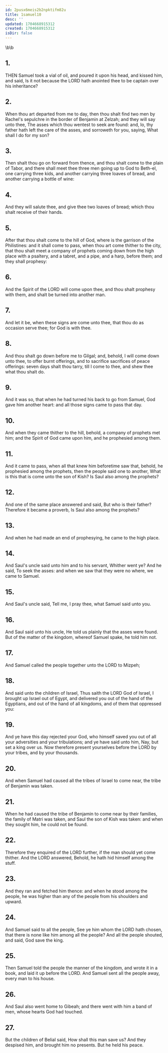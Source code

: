 ```yaml
---
id: 2pusx6meis2b2npktifm82u
title: 1samuel10
desc: ''
updated: 1704668915312
created: 1704668915312
isDir: false
---
```

\b\b
## 1.
THEN Samuel took a vial of oil, and poured it upon his head, and kissed him, and said, Is it not because the LORD hath anointed thee to be captain over his inheritance?
## 2.
When thou art departed from me to day, then thou shalt find two men by Rachel's sepulchre in the border of Benjamin at Zelzah; and they will say unto thee, The asses which thou wentest to seek are found: and, lo, thy father hath left the care of the asses, and sorroweth for you, saying, What shall I do for my son?
## 3.
Then shalt thou go on forward from thence, and thou shalt come to the plain of Tabor, and there shall meet thee three men going up to God to Beth-el, one carrying three kids, and another carrying three loaves of bread, and another carrying a bottle of wine:
## 4.
And they will salute thee, and give thee two loaves of bread; which thou shalt receive of their hands.
## 5.
After that thou shalt come to the hill of God, where is the garrison of the Philistines: and it shall come to pass, when thou art come thither to the city, that thou shalt meet a company of prophets coming down from the high place with a psaltery, and a tabret, and a pipe, and a harp, before them; and they shall prophesy:
## 6.
And the Spirit of the LORD will come upon thee, and thou shalt prophesy with them, and shalt be turned into another man.
## 7.
And let it be, when these signs are come unto thee, that thou do as occasion serve thee; for God is with thee.
## 8.
And thou shalt go down before me to Gilgal; and, behold, I will come down unto thee, to offer burnt offerings, and to sacrifice sacrifices of peace offerings: seven days shalt thou tarry, till I come to thee, and shew thee what thou shalt do.
## 9.
And it was so, that when he had turned his back to go from Samuel, God gave him another heart: and all those signs came to pass that day.
## 10.
And when they came thither to the hill, behold, a company of prophets met him; and the Spirit of God came upon him, and he prophesied among them.
## 11.
And it came to pass, when all that knew him beforetime saw that, behold, he prophesied among the prophets, then the people said one to another, What is this that is come unto the son of Kish?  Is Saul also among the prophets?
## 12.
And one of the same place answered and said, But who is their father?  Therefore it became a proverb, Is Saul also among the prophets?
## 13.
And when he had made an end of prophesying, he came to the high place.
## 14.
And Saul's uncle said unto him and to his servant, Whither went ye?  And he said, To seek the asses: and when we saw that they were no where, we came to Samuel.
## 15.
And Saul's uncle said, Tell me, I pray thee, what Samuel said unto you.
## 16.
And Saul said unto his uncle, He told us plainly that the asses were found.  But of the matter of the kingdom, whereof Samuel spake, he told him not.
## 17.
And Samuel called the people together unto the LORD to Mizpeh;
## 18.
And said unto the children of Israel, Thus saith the LORD God of Israel, I brought up Israel out of Egypt, and delivered you out of the hand of the Egyptians, and out of the hand of all kingdoms, and of them that oppressed you:
## 19.
And ye have this day rejected your God, who himself saved you out of all your adversities and your tribulations; and ye have said unto him, Nay, but set a king over us.  Now therefore present yourselves before the LORD by your tribes, and by your thousands.
## 20.
And when Samuel had caused all the tribes of Israel to come near, the tribe of Benjamin was taken.
## 21.
When he had caused the tribe of Benjamin to come near by their families, the family of Matri was taken, and Saul the son of Kish was taken: and when they sought him, he could not be found.
## 22.
Therefore they enquired of the LORD further, if the man should yet come thither.  And the LORD answered, Behold, he hath hid himself among the stuff.
## 23.
And they ran and fetched him thence: and when he stood among the people, he was higher than any of the people from his shoulders and upward.
## 24.
And Samuel said to all the people, See ye him whom the LORD hath chosen, that there is none like him among all the people? And all the people shouted, and said, God save the king.
## 25.
Then Samuel told the people the manner of the kingdom, and wrote it in a book, and laid it up before the LORD.  And Samuel sent all the people away, every man to his house.
## 26.
And Saul also went home to Gibeah; and there went with him a band of men, whose hearts God had touched.
## 27.
But the children of Belial said, How shall this man save us? And they despised him, and brought him no presents.  But he held his peace.
